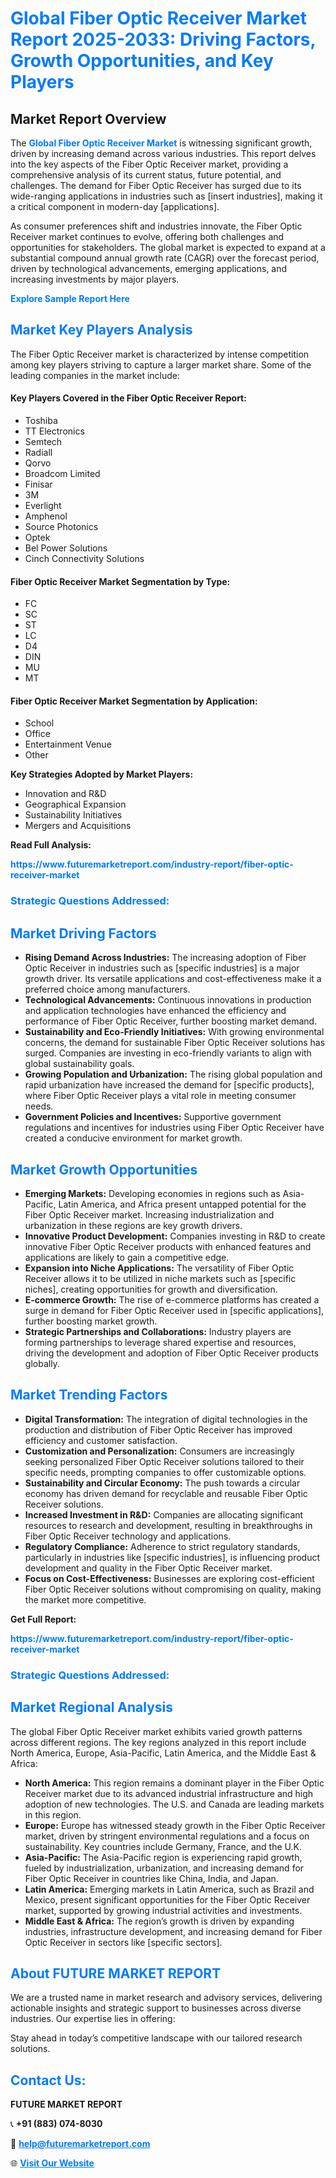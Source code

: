 <h1 style="color: #007BFF;">Global Fiber Optic Receiver Market Report 2025-2033: Driving Factors, Growth Opportunities, and Key Players</h1>

<section id="overview">
<h2>Market Report Overview</h2>
<p>The <a href="https://www.futuremarketreport.com/industry-report/fiber-optic-receiver-market" style="color: #007BFF; text-decoration: none;"><strong>Global Fiber Optic Receiver Market</strong></a> is witnessing significant growth, driven by increasing demand across various industries. This report delves into the key aspects of the Fiber Optic Receiver market, providing a comprehensive analysis of its current status, future potential, and challenges. The demand for Fiber Optic Receiver has surged due to its wide-ranging applications in industries such as [insert industries], making it a critical component in modern-day [applications].</p>
<p>As consumer preferences shift and industries innovate, the Fiber Optic Receiver market continues to evolve, offering both challenges and opportunities for stakeholders. The global market is expected to expand at a substantial compound annual growth rate (CAGR) over the forecast period, driven by technological advancements, emerging applications, and increasing investments by major players.</p>
</section>

<section id="overview">
<p><a href="https://www.futuremarketreport.com/request-sample/reportId=52478" style="color: #007BFF; text-decoration: none;"><strong>Explore Sample Report Here</strong></a></p>
</section>

<section id="key-players">
<h2 style="color: #007BFF;">Market Key Players Analysis</h2>
<p>The Fiber Optic Receiver market is characterized by intense competition among key players striving to capture a larger market share. Some of the leading companies in the market include:</p>
<h4>Key Players Covered in the Fiber Optic Receiver Report:</h4>
<ul><li>Toshiba</li><li>TT Electronics</li><li>Semtech</li><li>Radiall</li><li>Qorvo</li><li>Broadcom Limited</li><li>Finisar</li><li>3M</li><li>Everlight</li><li>Amphenol</li><li>Source Photonics</li><li>Optek</li><li>Bel Power Solutions</li><li>Cinch Connectivity Solutions</li></ul>
<h4>Fiber Optic Receiver Market Segmentation by Type:</h4>
<ul><li>FC</li><li>SC</li><li>ST</li><li>LC</li><li>D4</li><li>DIN</li><li>MU</li><li>MT</li></ul>

<h4>Fiber Optic Receiver Market Segmentation by Application:</h4>
<ul><li>School</li><li>Office</li><li>Entertainment Venue</li><li>Other</li></ul>
<p><strong>Key Strategies Adopted by Market Players:</strong></p>
<ul>
<li>Innovation and R&D</li>
<li>Geographical Expansion</li>
<li>Sustainability Initiatives</li>
<li>Mergers and Acquisitions</li>
</ul>
</section>

<section>
<p><strong>Read Full Analysis: </strong></p><a href="https://www.futuremarketreport.com/industry-report/fiber-optic-receiver-market" style="color: #007BFF; text-decoration: none;"><strong>https://www.futuremarketreport.com/industry-report/fiber-optic-receiver-market</strong></a>
<h3 style="color: #007BFF;">Strategic Questions Addressed:</h3>
</section>

<section id="driving-factors">
<h2 style="color: #007BFF;">Market Driving Factors</h2>
<ul>
<li><strong>Rising Demand Across Industries:</strong> The increasing adoption of Fiber Optic Receiver in industries such as [specific industries] is a major growth driver. Its versatile applications and cost-effectiveness make it a preferred choice among manufacturers.</li>
<li><strong>Technological Advancements:</strong> Continuous innovations in production and application technologies have enhanced the efficiency and performance of Fiber Optic Receiver, further boosting market demand.</li>
<li><strong>Sustainability and Eco-Friendly Initiatives:</strong> With growing environmental concerns, the demand for sustainable Fiber Optic Receiver solutions has surged. Companies are investing in eco-friendly variants to align with global sustainability goals.</li>
<li><strong>Growing Population and Urbanization:</strong> The rising global population and rapid urbanization have increased the demand for [specific products], where Fiber Optic Receiver plays a vital role in meeting consumer needs.</li>
<li><strong>Government Policies and Incentives:</strong> Supportive government regulations and incentives for industries using Fiber Optic Receiver have created a conducive environment for market growth.</li>
</ul>
</section>

<section id="growth-opportunities">
<h2 style="color: #007BFF;">Market Growth Opportunities</h2>
<ul>
<li><strong>Emerging Markets:</strong> Developing economies in regions such as Asia-Pacific, Latin America, and Africa present untapped potential for the Fiber Optic Receiver market. Increasing industrialization and urbanization in these regions are key growth drivers.</li>
<li><strong>Innovative Product Development:</strong> Companies investing in R&D to create innovative Fiber Optic Receiver products with enhanced features and applications are likely to gain a competitive edge.</li>
<li><strong>Expansion into Niche Applications:</strong> The versatility of Fiber Optic Receiver allows it to be utilized in niche markets such as [specific niches], creating opportunities for growth and diversification.</li>
<li><strong>E-commerce Growth:</strong> The rise of e-commerce platforms has created a surge in demand for Fiber Optic Receiver used in [specific applications], further boosting market growth.</li>
<li><strong>Strategic Partnerships and Collaborations:</strong> Industry players are forming partnerships to leverage shared expertise and resources, driving the development and adoption of Fiber Optic Receiver products globally.</li>
</ul>
</section>

<section id="trending-factors">
<h2 style="color: #007BFF;">Market Trending Factors</h2>
<ul>
<li><strong>Digital Transformation:</strong> The integration of digital technologies in the production and distribution of Fiber Optic Receiver has improved efficiency and customer satisfaction.</li>
<li><strong>Customization and Personalization:</strong> Consumers are increasingly seeking personalized Fiber Optic Receiver solutions tailored to their specific needs, prompting companies to offer customizable options.</li>
<li><strong>Sustainability and Circular Economy:</strong> The push towards a circular economy has driven demand for recyclable and reusable Fiber Optic Receiver solutions.</li>
<li><strong>Increased Investment in R&D:</strong> Companies are allocating significant resources to research and development, resulting in breakthroughs in Fiber Optic Receiver technology and applications.</li>
<li><strong>Regulatory Compliance:</strong> Adherence to strict regulatory standards, particularly in industries like [specific industries], is influencing product development and quality in the Fiber Optic Receiver market.</li>
<li><strong>Focus on Cost-Effectiveness:</strong> Businesses are exploring cost-efficient Fiber Optic Receiver solutions without compromising on quality, making the market more competitive.</li>
</ul>
</section>

<section>
<p><strong>Get Full Report: </strong></p><a href="https://www.futuremarketreport.com/industry-report/fiber-optic-receiver-market" style="color: #007BFF; text-decoration: none;"><strong>https://www.futuremarketreport.com/industry-report/fiber-optic-receiver-market</strong></a>
<h3 style="color: #007BFF;">Strategic Questions Addressed:</h3>
</section>


<section id="regional-analysis">
<h2 style="color: #007BFF;">Market Regional Analysis</h2>
<p>The global Fiber Optic Receiver market exhibits varied growth patterns across different regions. The key regions analyzed in this report include North America, Europe, Asia-Pacific, Latin America, and the Middle East & Africa:</p>
<ul>
<li><strong>North America:</strong> This region remains a dominant player in the Fiber Optic Receiver market due to its advanced industrial infrastructure and high adoption of new technologies. The U.S. and Canada are leading markets in this region.</li>
<li><strong>Europe:</strong> Europe has witnessed steady growth in the Fiber Optic Receiver market, driven by stringent environmental regulations and a focus on sustainability. Key countries include Germany, France, and the U.K.</li>
<li><strong>Asia-Pacific:</strong> The Asia-Pacific region is experiencing rapid growth, fueled by industrialization, urbanization, and increasing demand for Fiber Optic Receiver in countries like China, India, and Japan.</li>
<li><strong>Latin America:</strong> Emerging markets in Latin America, such as Brazil and Mexico, present significant opportunities for the Fiber Optic Receiver market, supported by growing industrial activities and investments.</li>
<li><strong>Middle East & Africa:</strong> The region’s growth is driven by expanding industries, infrastructure development, and increasing demand for Fiber Optic Receiver in sectors like [specific sectors].</li>
</ul>
</section>

<footer>
<h2 style="color: #007BFF;">About FUTURE MARKET REPORT</h2>
<p>We are a trusted name in market research and advisory services, delivering actionable insights and strategic support to businesses across diverse industries. Our expertise lies in offering:</p>

<p>Stay ahead in today’s competitive landscape with our tailored research solutions.</p>

<h2 style="color: #007BFF;">Contact Us:</h2>
<p><strong>FUTURE MARKET REPORT</strong></p>
<p>📞 <strong>+91 (883) 074-8030</strong></p>
<p>📧 <strong><a href="mailto:help@futuremarketreport.com" style="color: #007BFF;">help@futuremarketreport.com</a></strong></p>
<p>🌐 <strong><a href="https://www.futuremarketreport.com/" style="color: #007BFF;">Visit Our Website</a></strong></p>
</footer>